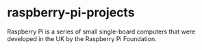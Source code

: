 # raspberry-pi-projects
Raspberry Pi is a series of small single-board computers that were developed in the UK by the Raspberry Pi Foundation. 
